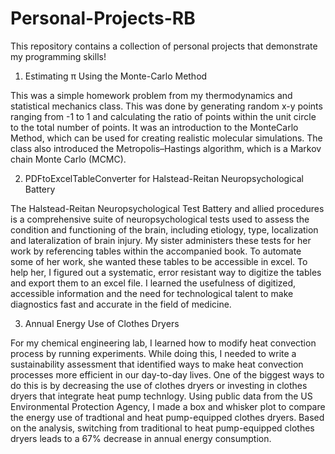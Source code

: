 # Personal-Projects-RB
This repository contains a collection of personal projects that demonstrate my programming skills!

1. Estimating π Using the Monte-Carlo Method

This was a simple homework problem from my thermodynamics and statistical mechanics class. This was done by generating random x-y points ranging from -1 to 1 and calculating the ratio of points within the unit circle to the total number of points. It was an introduction to the MonteCarlo Method, which can be used for creating realistic molecular simulations. The class also introduced the Metropolis–Hastings algorithm, which is a Markov chain Monte Carlo (MCMC). 

2. PDFtoExcelTableConverter for Halstead-Reitan Neuropsychological Battery

The Halstead-Reitan Neuropsychological Test Battery and allied procedures is a comprehensive suite of neuropsychological tests used to assess the condition and functioning of the brain, including etiology, type, localization and lateralization of brain injury. My sister administers these tests for her work by referencing tables within the accompanied book. To automate some of her work, she wanted these tables to be accessible in excel. To help her, I figured out a systematic, error resistant way to digitize the tables and export them to an excel file. I learned the usefulness of digitized, accessible information and the need for technological talent to make diagnostics fast and accurate in the field of medicine. 

3. Annual Energy Use of Clothes Dryers

For my chemical engineering lab, I learned how to modify heat convection process by running experiments. While doing this, I needed to write a sustainability assessment that identified ways to make heat convection processes more efficient in our day-to-day lives. One of the biggest ways to do this is by decreasing the use of clothes dryers or investing in clothes dryers that integrate heat pump technlogy. Using public data from the US Environmental Protection Agency, I made a box and whisker plot to compare the energy use of tradtional and heat pump-equipped clothes dryers. Based on the analysis, switching from traditional to heat pump-equipped clothes dryers leads to a 67% decrease in annual energy consumption.
